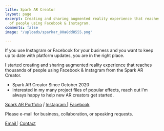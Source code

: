 ```yaml
---
title: Spark AR Creator
layout: page
excerpt: Creating and sharing augmented reality experience that reaches the thousands
  of people using Facebook & Instagram.
comments: false
image: "/uploads/sparkar_80a8dd8555.png"

---
```

If you use Instagram or Facebook for your business and you want to keep up to date with platform updates, you are in the right place.

I started creating and sharing augmented reality experience that reaches thousands of people using Facebook & Instagram from the Spark AR Creator.

* Spark AR Creator Since October 2020
* Interested in my many project files of popular effects, reach out I'm always happy to help new AR creators get started.

[Spark AR Portfolio](https://www.facebook.com/sparkarhub/portfolios/446398036518642/ "Spark AR Portfolio") _|_ [Instagram ](https://www.instagram.com/realbakari?fbclid=IwAR25C-0pu0udQgZ990dFllHlSMvwm-ywhZVj47RQYqRfNF93Qbpo3LcZe2g "Instagram")| [Facebook](https://www.fb.com/484171672065516)

Please e-mail for business, collaboration, or speaking requests.

[Email ](mailto:contact@bakarimustafa.com "Email Address")| [Contact](https://bakarimustafa.com/contact/ "Contact")